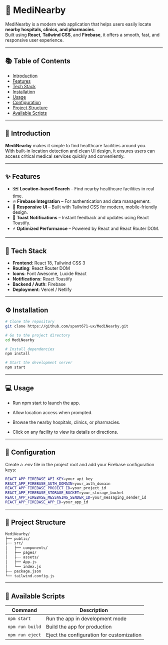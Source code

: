 # 🏥 MediNearby

MediNearby is a modern web application that helps users easily locate **nearby hospitals, clinics, and pharmacies**.  
Built using **React**, **Tailwind CSS**, and **Firebase**, it offers a smooth, fast, and responsive user experience.

---

## 📚 Table of Contents
- [Introduction](#introduction)
- [Features](#features)
- [Tech Stack](#tech-stack)
- [Installation](#installation)
- [Usage](#usage)
- [Configuration](#configuration)
- [Project Structure](#project-structure)
- [Available Scripts](#available-scripts)

---

## 🚀 Introduction

**MediNearby** makes it simple to find healthcare facilities around you.  
With built-in location detection and clean UI design, it ensures users can access critical medical services quickly and conveniently.

---

## ✨ Features

- 🗺️ **Location-based Search** – Find nearby healthcare facilities in real time.  
- 🔥 **Firebase Integration** – For authentication and data management.  
- 🎨 **Responsive UI** – Built with Tailwind CSS for modern, mobile-friendly design.  
- 🔔 **Toast Notifications** – Instant feedback and updates using React Toastify.  
- ⚡ **Optimized Performance** – Powered by React and React Router DOM.  

---

## 🧰 Tech Stack

- **Frontend**: React 18, Tailwind CSS 3  
- **Routing**: React Router DOM  
- **Icons**: Font Awesome, Lucide React  
- **Notifications**: React Toastify  
- **Backend / Auth**: Firebase  
- **Deployment**: Vercel / Netlify  

---

## ⚙️ Installation

```bash
# Clone the repository
git clone https://github.com/spant671-ux/MediNearby.git

# Go to the project directory
cd MediNearby

# Install dependencies
npm install

# Start the development server
npm start
```
---

## 💻 Usage

- Run npm start to launch the app.

- Allow location access when prompted.

- Browse the nearby hospitals, clinics, or pharmacies.

- Click on any facility to view its details or directions.
---

## 🔧 Configuration

Create a .env file in the project root and add your Firebase configuration keys:
```bash
REACT_APP_FIREBASE_API_KEY=your_api_key
REACT_APP_FIREBASE_AUTH_DOMAIN=your_auth_domain
REACT_APP_FIREBASE_PROJECT_ID=your_project_id
REACT_APP_FIREBASE_STORAGE_BUCKET=your_storage_bucket
REACT_APP_FIREBASE_MESSAGING_SENDER_ID=your_messaging_sender_id
REACT_APP_FIREBASE_APP_ID=your_app_id
```
---
## 📁 Project Structure
```bash
MediNearby/
├── public/
├── src/
│   ├── components/
│   ├── pages/
│   ├── assets/
│   ├── App.js
│   └── index.js
├── package.json
└── tailwind.config.js
```
---
## 🧪 Available Scripts
| Command         | Description                               |
| --------------- | ----------------------------------------- |
| `npm start`     | Run the app in development mode           |
| `npm run build` | Build the app for production              |
| `npm run eject` | Eject the configuration for customization |

